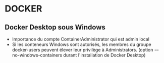 # DOCKER
## Docker Desktop sous Windows
- Importance du compte ContainerAdministrator qui est admin local
- Si les conteneurs Windows sont autorisés, les membres du groupe docker-users peuvent élever leur privilège à Administrators. (option -–no-windows-containers durant l'installation de Docker Desktop) 